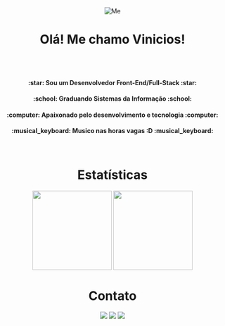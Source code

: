 <div align = "center" >
 <img align = "center" alt="Me" widht"300px" src="https://64.media.tumblr.com/2d0af9c90d1b1107313cc20bda01548a/tumblr_outwxnanpp1u79o2lo1_1280.gifv">
 </div>


<div align = "center" >
   <h1>Olá! Me chamo Vinicios!</h1>
</div>
  
   <div align = "center">
   <br>
   <br>
   <div align = "center" >
      <h4> :star: Sou um Desenvolvedor Front-End/Full-Stack :star:</h4>
      <h4> :school: Graduando Sistemas da Informação :school: </h4>
      <h4> :computer: Apaixonado pelo desenvolvimento e tecnologia :computer: </h4>
      <h4> :musical_keyboard: Musico nas horas vagas :D :musical_keyboard: </h4>
   </div>
   <br>
   
   
       
   
   </div>

<div align = "center" >
   <h1>Estatísticas</h1>
</div>

<div align="center">
    <img height="180em"  src="https://github-readme-stats.vercel.app/api/top-langs/?username=crohnaro&layout=compact&langs_count=16&theme=dark"/>
    <img height="180em" src ="https://github-readme-stats.vercel.app/api?username=crohnaro&show_icons=true&theme=dark&include_all_commits=true&count_private=true"/>
</div>
  

    
 <div align = "center" >
   <h1>Contato</h1>
</div>  
  
<div align ="center" >
  <a href="https://www.linkedin.com/in/vinicios-cararine/" target= "blank"><img src="https://img.shields.io/badge/LinkedIn-0077B5?style=for-the-badge&logo=linkedin&logoColor=white"></a>
  <a href="https://www.instagram.com/me_and_my_hatred/" target= "blank"><img src="https://img.shields.io/badge/Instagram-E4405F?style=for-the-badge&logo=instagram&logoColor=white"></a>
  <a href = "mailto:crohnarodev@gmail.com" target= "blank"><img src="https://img.shields.io/badge/Gmail-D14836?style=for-the-badge&logo=gmail&logoColor=white" target="_blank"</a>
   
</div>


